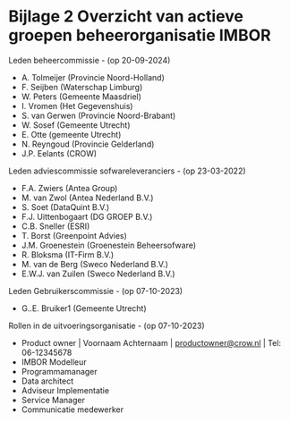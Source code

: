# Bijlage 2 Overzicht van actieve groepen beheerorganisatie IMBOR

<aside class="note" title="groepen aanpassen naar wat we weten">
</aside>

Leden beheercommissie - (op 20-09-2024)
* A. Tolmeijer (Provincie Noord-Holland)
* F. Seijben (Waterschap Limburg)
* W. Peters (Gemeente Maasdriel)
* I. Vromen (Het Gegevenshuis) 
* S. van Gerwen (Provincie Noord-Brabant)
* W. Sosef (Gemeente Utrecht)
* E. Otte (gemeente Utrecht)
* N. Reyngoud (Provincie Gelderland)
* J.P. Eelants (CROW)

Leden adviescommissie sofwareleveranciers - (op 23-03-2022) 
* F.A. Zwiers (Antea Group)
* M. van Zwol (Antea Nederland B.V.)
* S. Soet (DataQuint B.V.)
* F.J. Uittenbogaart (DG GROEP B.V.)
* C.B. Sneller (ESRI)
* T. Borst (Greenpoint Advies)
* J.M. Groenestein (Groenestein Beheersofware)
* R. Bloksma (IT-Firm B.V.)
* M. van de Berg (Sweco Nederland B.V.)
* E.W.J. van Zuilen (Sweco Nederland B.V.)

Leden Gebruikerscommissie - (op 07-10-2023)
* G..E. Bruiker1 (Gemeente Utrecht)

Rollen in de uitvoeringsorganisatie - (op 07-10-2023)
* Product owner | Voornaam  Achternaam | productowner@crow.nl | Tel: 06-12345678
* IMBOR Modelleur
* Programmamanager
* Data architect
* Adviseur Implementatie
* Service Manager
* Communicatie medewerker